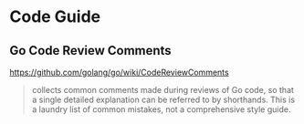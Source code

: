 # Code Guide

## Go Code Review Comments

<https://github.com/golang/go/wiki/CodeReviewComments>

> collects common comments made during reviews of Go code, so that a single detailed explanation can be referred to by shorthands. This is a laundry list of common mistakes, not a comprehensive style guide.
